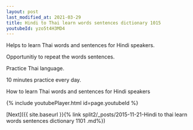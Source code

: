 ```yaml
---
layout: post
last_modified_at: 2021-03-29
title: Hindi to Thai learn words sentences dictionary 1015 
youtubeId: yzo5t4H3MD4
---
```

 
 
Helps to learn Thai words and sentences for Hindi speakers.

Opportunitiy to repeat the words sentences. 

Practice Thai language. 
 
10 minutes practice every day. 
 
How to learn Thai words and sentences for Hindi speakers 
 
{% include youtubePlayer.html id=page.youtubeId %}
 
 
[Next]({{ site.baseurl }}{% link  split2/_posts/2015-11-21-Hindi to thai learn words sentences dictionary 1101 .md%})
 

